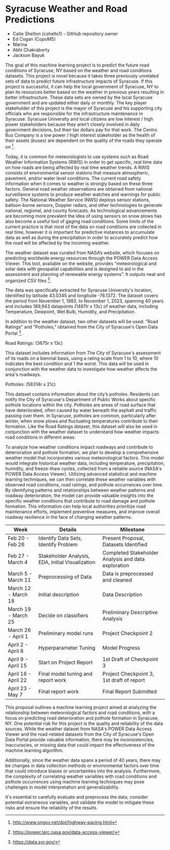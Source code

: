 # Syracuse Weather and Road Predictions
 - Catie Shelton (cshelto1) - GitHub repository owner
 - Ed Cogan (CopoM5)
 - Marina
 - Abhi Chakraborty
 - Jackson Bayuk

The goal of this machine learning project is to predict the future road conditions of Syracuse, NY based on the weather and road conditions datasets. This project is novel because it takes three previously unrelated sets of data to predict future infrastructure impacts of Syracuse. If this project is successful, it can help the local government of Syracuse, NY to plan its resources better based on the weather in previous years resulting in better infrastructure. These data sets are owned by the local Syracuse government and are updated either daily or monthly.
The key player stakeholder of this project is the mayor of Syracuse and his supporting city officials who are responsible for the infrastructure maintenance in Syracuse. Syracuse University and local citizens are low interest / high power stakeholders because they aren’t closely involved in daily government decisions, but their tax dollars pay for that work. The Centro Bus Company is a low power / high interest stakeholder as the health of their assets (buses) are dependent on the quality of the roads they operate on [^1].

Today, it is common for meteorologists to use systems such as Road Weather Information Systems (RWIS) in order to get specific, real time data on how roads are being affected by real time weather trends. A RWIS consists of environmental sensor stations that measure atmospheric, pavement, and/or water level conditions. The current road safety information when it comes to weather is strongly based on these three factors. General road weather observations are obtained from national surveillance systems to produce weather watches and warnings for public safety. The National Weather Service (NWS) deploys sensor stations, balloon-borne sensors, Doppler radars, and other technologies to generate national, regional, and county forecasts. As technological advancements are becoming more prevalent the idea of using sensors on snow plows has also become a useful tool of gaging road conditions. Some limits of the current practice is that most of the data on road conditions are collected in real time, however it is important for predictive instances to accumulate data as well as during the precipitation in order to accurately predict how the road will be affected by the incoming weather. 

The weather dataset was curated from NASA’s website, which focuses on predicting worldwide energy resources through the POWER Data Access Viewer. This tool, available on the website, provides “meteorological and solar data with geospatial capabilities and is designed to aid in the assessment and planning of renewable energy systems”. It outputs neat and organized CSV files [^2].

The data was specifically extracted for Syracuse University's location, identified by latitude 43.0345 and longitude -76.1372. The dataset covers the period from November 1, 1983, to November 1, 2023, spanning 40 years and includes 189,943 datapoints (14611r x 13c) of weather data, including Temperature, Dewpoint, Wet Bulb, Humidity, and Precipitation.

In addition to the weather dataset, two other datasets will be used: "Road Ratings" and "Potholes," obtained from the City of Syracuse's Open Data Portal [^3].

Road Ratings: (3675r x 13c)

This dataset includes information from The City of Syracuse's assessment of its roads on a biennial basis, using a rating scale from 1 to 10, where 10 indicates the best condition and 1 the worst. This data will be used in conjunction with the weather data to investigate how weather affects the area's roadways.

Potholes: (58314r x 21c)

This dataset contains information about the city’s potholes. Residents can notify the City of Syracuse's Department of Public Works about specific pothole locations within the city. Potholes are areas of road surface that have deteriorated, often caused by water beneath the asphalt and traffic passing over them. In Syracuse, potholes are common, particularly after winter, when snow plows and fluctuating temperatures contribute to their formation. Like the Road Ratings dataset, this dataset will also be used in conjunction with the weather dataset to understand how weather impacts road conditions in different areas.

To analyze how weather conditions impact roadways and contribute to deterioration and pothole formation, we plan to develop a comprehensive weather model that incorporates various meteorological factors. This model would integrate historical weather data, including temperature, precipitation, humidity, and freeze-thaw cycles, collected from a reliable source (NASA's POWER Data Access Viewer). Utilizing advanced statistical and machine learning techniques, we can then correlate these weather variables with observed road conditions, road ratings, and pothole occurrences over time. By identifying patterns and relationships between weather patterns and roadway deterioration, the model can provide valuable insights into the specific weather conditions that contribute to road damage and pothole formation. This information can help local authorities prioritize road maintenance efforts, implement preventive measures, and improve overall roadway resilience in the face of changing weather patterns.

| Week | Details | Milestone |
| --- | --- | --- |
| Feb 20 - Feb 26 | Identify Data Sets, Identify Problem | Present Proposal, Datasets Identified|
| Feb 27 - March 4 |Stakeholder Analysis, EDA, Initial Visualization| Completed Stakeholder Analysis and data exploration|
| March 5 - March 11 |Preprocessing of Data |Data is preprocessed and cleaned |
| March 12 - March 18 | Initial description | Data Description |
| March 19 - March 25 | Decide on classifiers | Preliminary Descriptive Analysis|
| March 26 - April 1 |Preliminary model runs | Project Checkpoint 2 |
| April 2 - April 8 | Hyperparameter Tuning | Model Progress|
| April 9 - April 15 | Start on Project Report |1st Draft of Checkpoint 3 |
| April 16 - April 22 | Final model tuning and report work | Project Checkpoint 3, 1st draft of report|
| April 23 - May 7 | Final report work | Final Report Submitted|


This proposal outlines a machine learning project aimed at analyzing the relationship between meteorological factors and road conditions, with a focus on predicting road deterioration and pothole formation in Syracuse, NY. 
One potential risk for this project is the quality and reliability of the data sources. While the weather dataset from NASA's POWER Data Access Viewer and the road-related datasets from the City of Syracuse's Open Data Portal provide valuable information, there may be inconsistencies, inaccuracies, or missing data that could impact the effectiveness of the machine learning algorithm. 

Additionally, since the weather data spans a period of 40 years, there may be changes in data collection methods or environmental factors over time that could introduce biases or uncertainties into the analysis. Furthermore, the complexity of correlating weather variables with road conditions and pothole occurrences using machine learning techniques may pose challenges in model interpretation and generalizability. 

It's essential to carefully evaluate and preprocess the data, consider potential extraneous variables, and validate the model to mitigate these risks and ensure the reliability of the results.

[^1]: http://www.ongov.net/dot/highway-paving.html
[^2]: https://power.larc.nasa.gov/data-access-viewer/
[^3]: https://data.syr.gov/
